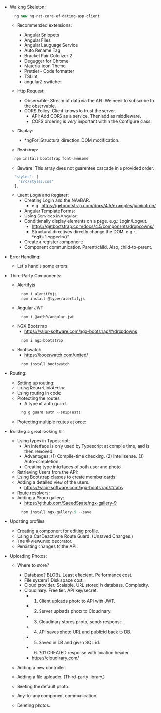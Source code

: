 - Walking Skeleton:
  ```javascript
    ng new ng-net-core-ef-dating-app-client
  ```
  - Recommended extensions:
    - Angular Snippets
    - Angular Files
    - Angular Lauguage Service
    - Auto Rename Tag
    - Bracket Pair Colorizer 2
    - Degugger for Chrome
    - Material Icon Theme
    - Prettier - Code formatter
    - TSLint
    - angular2-switcher
  
  - Http Request:
    - Observable: Stream of data via the API. We need to subscribe to the observable.
    - CORS Policy. Client knows to trust the server.
      - API: Add CORS as a service. Then add as middleware.
      - CORS ordering is *very* important within the Configure class.
  
  - Display:
    - *ngFor: Structural direction. DOM modification.
  
  - Bootstrap:
  ```javascript
    npm install bootstrap font-awesome
  ```
    - Beware: This array does not guarentee cascade in a provided order.
    ```javascript
      "styles": [
        "src/styles.css"
      ],
    ```

  - Client Login and Register:
    - Creating Login and the NAVBAR.
      - e.g.: https://getbootstrap.com/docs/4.5/examples/jumbotron/
    - Angular Template Forms:
    - Using Services in Angular:
    - Conditionally display elements on a page. e.g.: Login/Logout.
      - https://getbootstrap.com/docs/4.5/components/dropdowns/
      - Structural directives directly change the DOM. e.g.: *ngIf="loggedIn()"
    - Create a register component:
    - Component communication. Parent/child. Also, child-to-parent.

- Error Handling:
  - Let's handle some errors:
  
- Third-Party Components:
  - Alertifyjs
    ```javascript
      npm i alertifyjs
      npm install @types/alertifyjs
    ```
  - Angular JWT
    ```javascript
      npm i @auth0/angular-jwt
    ```
  - NGX Bootstrap
    - https://valor-software.com/ngx-bootstrap/#/dropdowns
    ```javascript
      npm i ngx-bootstrap
    ```
  - Bootswatch
    - https://bootswatch.com/united/
    ```javascript
      npm install bootswatch
    ```

- Routing:
  - Setting up routing:
  - Using RouterLinkActive:
  - Using routing in code:
  - Protecting the routes:
    - A type of auth guard.
    ```javascript
      ng g guard auth --skipTests
    ```
  - Protecting multiple routes at once:

- Building a great looking UI:
  - Using types in Typescript:
    - An interface is only used by Typescript at compile time, and is then removed.
    - Advantages: (1) Compile-time checking. (2) Intellisense. (3) Auto-completion.
    - Creating type interfaces of both user and photo.
  - Retrieving Users from the API:
  - Using Bootstrap classes to create member cards:
  - Adding a detailed view of the users.
    - https://valor-software.com/ngx-bootstrap/#/tabs
  - Route resolvers:
  - Adding a Photo gallery:
    - https://github.com/SaeedSpate/ngx-gallery-9
    ```javascript
      npm install ngx-gallery-9 --save
    ```

- Updating profiles
  - Creating a component for editing profile.
  - Using a CanDeactivate Route Guard. (Unsaved Changes.)
  - The @ViewChild decorator.
  - Persisting changes to the API.

- Uploading Photos:

  - Where to store?
    - Database? BLOBs. Least effecient. Performance cost.
    - File system? Disk space cost.
    - Cloud provider. Scalable. URL stored in database. Complexity.
    - Cloudinary. Free tier. API key/secret.
      - 1. Client uploads photo to API with JWT.
      - 2. Server uploads photo to Cloudinary.
      - 3. Cloudinary stores photo, sends response.
      - 4. API saves photo URL and publicid back to DB.
      - 5. Saved in DB and given SQL id.
      - 6. 201 CREATED response with location header.
      - https://cloudinary.com/

  - Adding a new controller.
  - Adding a file uploader. (Third-party library.)
  - Seeting the default photo.
  - Any-to-any component communication.
  - Deleting photos.